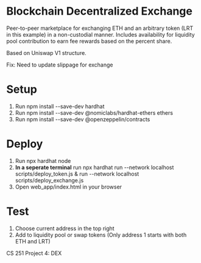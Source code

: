 # Blockchain Decentralized Exchange

Peer-to-peer marketplace for exchanging ETH and an arbitrary token (LRT in this example) in a non-custodial manner.
Includes availability for liquidity pool contribution to earn fee rewards based on the percent share.

Based on Uniswap V1 structure.

Fix: Need to update slippage for exchange

# Setup
1) Run npm install --save-dev hardhat
2) Run npm install --save-dev @nomiclabs/hardhat-ethers ethers
3) Run npm install --save-dev @openzeppelin/contracts

# Deploy
1) Run npx hardhat node
2) **In a seperate terminal** run npx hardhat run --network localhost scripts/deploy_token.js &
   run --network localhost scripts/deploy_exchange.js
3) Open web_app/index.html in your browser

# Test
1) Choose current address in the top right
2) Add to liquidity pool or swap tokens (Only address 1 starts with both ETH and LRT)

CS 251 Project 4: DEX
